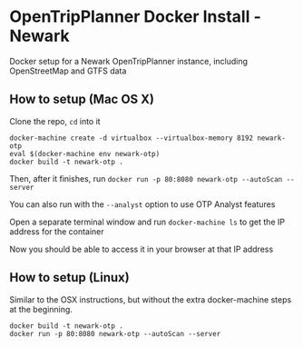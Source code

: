 # OpenTripPlanner Docker Install - Newark
Docker setup for a Newark OpenTripPlanner instance, including OpenStreetMap and GTFS data

## How to setup (Mac OS X)
Clone the repo, `cd` into it
```
docker-machine create -d virtualbox --virtualbox-memory 8192 newark-otp
eval $(docker-machine env newark-otp)
docker build -t newark-otp .
```

Then, after it finishes, run
`docker run -p 80:8080 newark-otp --autoScan --server`

You can also run with the `--analyst` option to use OTP Analyst features

Open a separate terminal window and run `docker-machine ls` to get the IP address for the container

Now you should be able to access it in your browser at that IP address

## How to setup (Linux)
Similar to the OSX instructions, but without the extra docker-machine steps at the beginning.
```
docker build -t newark-otp .
docker run -p 80:8080 newark-otp --autoScan --server
```

